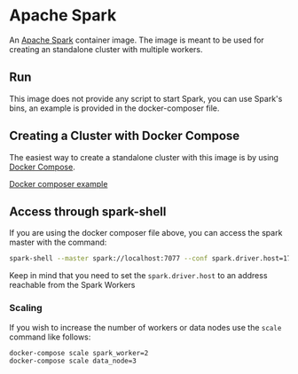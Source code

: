 # Apache Spark

An [Apache Spark](http://spark.apache.org/) container image. The image is meant to be used for creating an standalone cluster with multiple workers.

## Run

This image does not provide any script to start Spark, you can use Spark's bins, an example is provided in the docker-composer file. 

## Creating a Cluster with Docker Compose

The easiest way to create a standalone cluster with this image is by using [Docker Compose](https://docs.docker.com/compose).

[Docker composer example](https://github.com/ruloweb/spark/blob/master/docker-compose.yml)

## Access through spark-shell

If you are using the docker composer file above, you can access the spark master with the command:

```sh
spark-shell --master spark://localhost:7077 --conf spark.driver.host=172.17.0.1
```

Keep in mind that you need to set the `spark.driver.host` to an address reachable from the Spark Workers

### Scaling

If you wish to increase the number of workers or data nodes use the `scale` command like follows:

```sh
docker-compose scale spark_worker=2
docker-compose scale data_node=3
```

